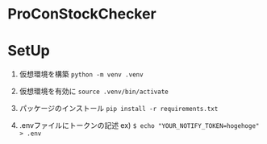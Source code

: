 # ProConStockChecker

# SetUp

1. 仮想環境を構築
`python -m venv .venv`

2. 仮想環境を有効に
`source .venv/bin/activate`

3. パッケージのインストール
`pip install -r requirements.txt`

4. .envファイルにトークンの記述
ex) `$ echo "YOUR_NOTIFY_TOKEN=hogehoge" > .env`
